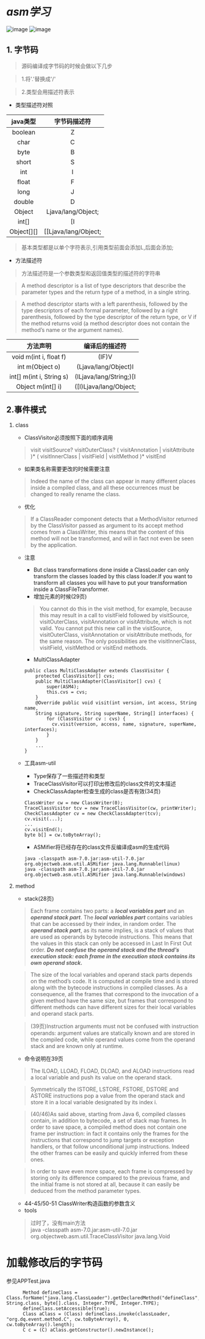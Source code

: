 # _asm学习_
![image](https://img.shields.io/badge/jdk-8+-brightgreen.svg)
![image](https://img.shields.io/badge/org.ow2.asm-7.0-brightgreen.svg)
## 1. 字节码

>源码编译成字节码的时候会做以下几步

>1.将'.'替换成'/'

>2.类型会用描述符表示

- 类型描述符对照

|java类型|字节码描述符|
|:------:|:------:|
|boolean|Z|
|char|C|
|byte|B|
|short|S|
|int|I|
|float|F|
|long|J|
|double|D|
|Object|Ljava/lang/Object;|
|int[]|[I|
|Object[][]|[[Ljava/lang/Object;|
> 基本类型都是以单个字符表示,引用类型前面会添加L,后面会添加;

- 方法描述符
>方法描述符是一个参数类型和返回值类型的描述符的字符串

>A method descriptor is a list of type descriptors that describe the parameter types and the return type of a method, in a single string.

>A method descriptor starts with a left parenthesis, followed by the type descriptors of each formal parameter, followed by a right parenthesis, followed by the type descriptor of the return type, or V if the method returns void (a method descriptor does not contain the method’s name or the argument names).
 
 |方法声明|编译后的描述符|
 |:---:|:---:|
 |void m(int i, float f)|(IF)V|
 |int m(Object o)|(Ljava/lang/Object)I|
 |int[] m(int i, String s)|(ILjava/lang/String;)[I|
 |Object m(int[] i)|([I)Ljava/lang/Object;|
 
## 2.事件模式
1. class

    - ClassVisitor必须按照下面的顺序调用
    >visit visitSource? visitOuterClass? ( visitAnnotation | visitAttribute )* ( visitInnerClass | visitField | visitMethod )* visitEnd
    
    - 如果类名称需要更改的时候需要注意
    >Indeed the name of the class can appear in  many different places inside a compiled class, and all these occurrences must be changed to really rename the class.
    
    - 优化
    >If a ClassReader component detects that a MethodVisitor returned by the ClassVisitor passed as argument to its accept method comes from a ClassWriter, this means that the content of this method will not be transformed, and will in fact not even be seen by the application.
    
    - 注意
    
        - But class transformations done inside a ClassLoader can only transform the classes loaded by this class loader.If you want to transform all classes you will have to put your transformation inside a ClassFileTransformer.
        - 增加元素的时候(29页)
        >You cannot do
         this in the visit method, for example, because this may result in a call to
         visitField followed by visitSource, visitOuterClass, visitAnnotation
         or visitAttribute, which is not valid. You cannot put this new call in
         the visitSource, visitOuterClass, visitAnnotation or visitAttribute
         methods, for the same reason. The only possibilities are the visitInnerClass,
         visitField, visitMethod or visitEnd methods.
        - MultiClassAdapter
        ```
        public class MultiClassAdapter extends ClassVisitor {
            protected ClassVisitor[] cvs;
            public MultiClassAdapter(ClassVisitor[] cvs) {
                super(ASM4);
                this.cvs = cvs;
            }
            @Override public void visit(int version, int access, String name,
            String signature, String superName, String[] interfaces) {
                for (ClassVisitor cv : cvs) {
                  cv.visit(version, access, name, signature, superName, interfaces);
                }
            }
            ...
        }
        ```
   - 工具asm-util
        - Type保存了一些描述符和类型
        - TraceClassVisitor可以打印出修改后的class文件的文本描述
        - CheckClassAdapter检查生成的class是否有效(34页)
        ```
        ClassWriter cw = new ClassWriter(0);
        TraceClassVisitor tcv = new TraceClassVisitor(cw, printWriter);
        CheckClassAdapter cv = new CheckClassAdapter(tcv);
        cv.visit(...);
        ...
        cv.visitEnd();
        byte b[] = cw.toByteArray();
        ```
        - ASMifier将已经存在的class文件反编译成asm的生成代码
        ```
        java -classpath asm-7.0.jar:asm-util-7.0.jar org.objectweb.asm.util.ASMifier java.lang.Runnable(linux)
        java -classpath asm-7.0.jar;asm-util-7.0.jar org.objectweb.asm.util.ASMifier java.lang.Runnable(windows)
        ```
    
2. method
    - stack(28页)
    >Each frame contains two parts: a ***local variables part*** and an ***operand stack
     part***. The ***local variables part*** contains variables that can be accessed by their
     index, in random order. The ***operand stack part***, as its name implies, is a stack
     of values that are used as operands by bytecode instructions. This means that
     the values in this stack can only be accessed in Last In First Out order. ***Do
     not confuse the operand stack and the thread’s execution stack: each frame
     in the execution stack contains its own operand stack.***
    
    >The size of the local variables and operand stack parts depends on the method’s
     code. It is computed at compile time and is stored along with the bytecode
     instructions in compiled classes. As a consequence, all the frames that correspond to the invocation of a given method have the same size, but frames
     that correspond to different methods can have different sizes for their local
     variables and operand stack parts.
     
    >(39页)Instruction arguments must not be confused with instruction operands: argument values
     are statically known and are stored in the compiled code, while operand
     values come from the operand stack and are known only at runtime.
    
    - 命令说明在39页
    >The ILOAD, LLOAD, FLOAD, DLOAD, and ALOAD instructions read a local variable
     and push its value on the operand stack.
     
    >Symmetrically the ISTORE, LSTORE,
     FSTORE, DSTORE and ASTORE instructions pop a value from the operand stack
     and store it in a local variable designated by its index i.
     
    >(40/46)As said above, starting from Java 6, compiled classes contain, in addition to
     bytecode, a set of stack map frames. In order to save space, a compiled method
     does not contain one frame per instruction: in fact it contains only the frames
     for the instructions that correspond to jump targets or exception handlers, or
     that follow unconditional jump instructions. Indeed the other frames can be
     easily and quickly inferred from these ones.
     
     >In order to save even more space, each frame is compressed by storing only its
      difference compared to the previous frame, and the initial frame is not stored at all, because it can easily be deduced from the method parameter types. 
      
     - 44-45/50-51 ClassWriter构造函数的参数含义
     - tools
     >过时了，没有main方法<br>
     java -classpath asm-7.0.jar:asm-util-7.0.jar org.objectweb.asm.util.TraceClassVisitor java.lang.Void 
     
 # 加载修改后的字节码
  参见APPTest.java
  ```
        Method defineClass = Class.forName("java.lang.ClassLoader").getDeclaredMethod("defineClass", String.class, byte[].class, Integer.TYPE, Integer.TYPE);
        defineClass.setAccessible(true);
        Class aClass = (Class) defineClass.invoke(classLoader, "org.dq.event.method.C", cw.toByteArray(), 0, cw.toByteArray().length);
        C c = (C) aClass.getConstructor().newInstance();
  ```
